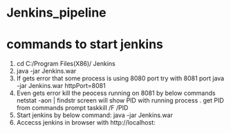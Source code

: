 # Jenkins_pipeline

# commands to start jenkins

1. cd C:/Program Files(X86)/ Jenkins
2. java -jar Jenkins.war
3. If gets error that some process is using 8080 port try with 8081 port
	java -jar Jenkins.war httpPort=8081
4. Even gets error kill the peocess running on 8081 by below commands
	netstat -aon | findstr <PortNumber>
	screen will show PID with running process . get PID from commands prompt
	taskkill /F /PID <PID>
5. Start jenkins by below command:
	java -jar Jenkins.war
6. Accecss jenkins in browser with http://localhost: <portNumber>
